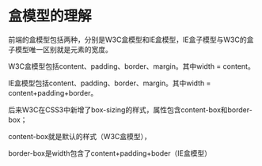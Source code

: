 # 盒模型的理解

前端的盒模型包括两种，分别是W3C盒模型和IE盒模型，IE盒子模型与W3C的盒子模型唯一区别就是元素的宽度。

W3C盒模型包括content、padding、border、margin。其中width = content。

IE盒模型包括content、padding、border、margin。其中width = content+padding+border。

后来W3C在CSS3中新增了box-sizing的样式，属性包含content-box和border-box；

content-box就是默认的样式（W3C盒模型），

border-box是width包含了content+padding+boder（IE盒模型）